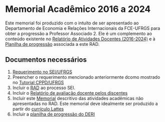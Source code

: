 # Memorial Acadêmico 2016 a 2024
Este memorial foi produzido com o intuito de ser apresentado ao Departamento de Economia e Relações Internacionais da FCE-UFRGS para obter a progressão a Professor Associado 2.  Ele é um complemento ao conteúdo existente no [Relatório de Atividades Docentes (2016-2024)](https://github.com/ecompfin-ufrgs/progressao_promocao_ufrgs/blob/main/Associado1-2/rad-2016-2024.pdf) e à [Planilha de progressão]() associada a este RAD. 

## Documentos necessários

1.  [Requerimento no SEI/UFRGS](http://sei.ufrgs.br)
2.  Preencher o requerimento mencionado anteriormente dcomo mostrado no [Tutorial CPPD/UFRGS](https://www.ufrgs.br/cppd/wp-content/uploads/MS-Progress%C3%B5es-e-promo%C3%A7%C3%B5es.pdf)
3. Incluir o [RAD](https://github.com/ecompfin-ufrgs/progressao_promocao_ufrgs/blob/main/Associado1-2/rad-2016-2024.pdf) ao processo SEI.
4. Incluir o [Relatório de avaliação docente pelos discentes](https://github.com/ecompfin-ufrgs/progressao_promocao_ufrgs/blob/main/Associado1-2/relatorio_avaliacao_discente-2016-2024.pdf)
5. Incluir este [Memorial](memorial2016-2024.md) descritivo das atividades acadêmicas não apresentadas no RAD.  Este memorial deve idealmente ser produzido a partir do [currículo Lattes](https://lattes.cnpq.br/)
6. Incluir a [planilha de progressão do DERI](https://github.com/ecompfin-ufrgs/progressao_promocao_ufrgs/blob/main/Associado1-2/Planilha_DepEconomiaRelacoesInternacionais-Associado1-2-nelson.xlsx)

